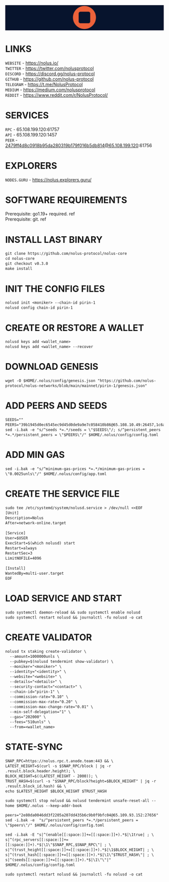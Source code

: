 <img src="https://github.com/romanr95/GUIDS/blob/main/NOLUS/LOGO_NOLUS.png" width="1050" alt="" />

# LINKS
```WEBSITE``` - https://nolus.io/ <br>
```TWITTER``` - https://twitter.com/nolusprotocol <br>
```DISCORD``` - https://discord.gg/nolus-protocol <br>
```GITHUB``` - https://github.com/nolus-protocol <br>
```TELEGRAM``` - https://t.me/NolusProtocol <br>
```MEDIUM``` - https://medium.com/nolusprotocol <br>
```REDDIT``` - https://www.reddit.com/r/NolusProtocol/
# SERVICES
```RPC``` - 65.108.199.120:61757 <br>
```API``` - 65.108.199.120:1457 <br>
```PEER``` - 2479ff4d8c0918b95da280319b179f016b5db814@65.108.199.120:61756 
# EXPLORERS
```NODES.GURU``` - https://nolus.explorers.guru/
# SOFTWARE REQUIREMENTS
Prerequisite: go1.19+ required. ref <br>
Prerequisite: git. ref
# INSTALL LAST BINARY
```
git clone https://github.com/nolus-protocol/nolus-core
cd nolus-core
git checkout v0.3.0
make install
```
# INIT THE CONFIG FILES
```
nolusd init <moniker> --chain-id pirin-1
nolusd config chain-id pirin-1
```
# CREATE OR RESTORE A WALLET
```
nolusd keys add <wallet_name>
nolusd keys add <wallet_name> --recover
```
# DOWNLOAD GENESIS
```
wget -O $HOME/.nolus/config/genesis.json "https://github.com/nolus-protocol/nolus-networks/blob/main/mainnet/pirin-1/genesis.json"
```
# ADD PEERS AND SEEDS
```
SEEDS=""
PEERS="39b1945d0ec6545ec9d45d0de9a9e7c058410b86@65.108.10.49:26457,1c6a4522b6f0f5217333032849f4a1dcfbbee218@38.242.134.110:26656,67d569007da736396d7b636224b97349adcde12f@51.89.98.102:55666,7740f125a480d1329fa1015e7ea97f09ee4eded7@107.135.15.66:26746,18845b356886a99ee704f7a06de79fc8208b47d1@57.128.96.155:19756"
sed -i.bak -e "s/^seeds *=.*/seeds = \"$SEEDS\"/; s/^persistent_peers *=.*/persistent_peers = \"$PEERS\"/" $HOME/.nolus/config/config.toml
```
# ADD MIN GAS
```
sed -i.bak -e "s/^minimum-gas-prices *=.*/minimum-gas-prices = \"0.0025unls\"/" $HOME/.nolus/config/app.toml
```
# CREATE THE SERVICE FILE
```
sudo tee /etc/systemd/system/nolusd.service > /dev/null <<EOF
[Unit]
Description=Nolus
After=network-online.target

[Service]
User=$USER
ExecStart=$(which nolusd) start
Restart=always
RestartSec=3
LimitNOFILE=4096

[Install]
WantedBy=multi-user.target
EOF
```
# LOAD SERVICE AND START
```
sudo systemctl daemon-reload && sudo systemctl enable nolusd
sudo systemctl restart nolusd && journalctl -fu nolusd -o cat
```
# CREATE VALIDATOR
```
nolusd tx staking create-validator \
  --amount=1000000unls \
  --pubkey=$(nolusd tendermint show-validator) \
  --moniker="<moniker>" \
  --identity="<identity>" \
  --website="<website>" \
  --details="<details>" \
  --security-contact="<contact>" \
  --chain-id="pirin-1" \
  --commission-rate="0.10" \
  --commission-max-rate="0.20" \
  --commission-max-change-rate="0.01" \
  --min-self-delegation="1" \
  --gas="202000" \
  --fees="510unls" \
  --from=<wallet_name>
```
# STATE-SYNC
```
SNAP_RPC=https://nolus.rpc.t.anode.team:443 && \
LATEST_HEIGHT=$(curl -s $SNAP_RPC/block | jq -r .result.block.header.height); \
BLOCK_HEIGHT=$((LATEST_HEIGHT - 2000)); \
TRUST_HASH=$(curl -s "$SNAP_RPC/block?height=$BLOCK_HEIGHT" | jq -r .result.block_id.hash) && \
echo $LATEST_HEIGHT $BLOCK_HEIGHT $TRUST_HASH
```
```
sudo systemctl stop nolusd && nolusd tendermint unsafe-reset-all --home $HOME/.nolus --keep-addr-book
```
```
peers="2e80da0046dd3f2205a207dd435b6c9b0f9bfc04@65.109.93.152:27656"
sed -i.bak -e  "s/^persistent_peers *=.*/persistent_peers = \"$peers\"/" $HOME/.nolus/config/config.toml
```
```
sed -i.bak -E "s|^(enable[[:space:]]+=[[:space:]]+).*$|\1true| ; \
s|^(rpc_servers[[:space:]]+=[[:space:]]+).*$|\1\"$SNAP_RPC,$SNAP_RPC\"| ; \
s|^(trust_height[[:space:]]+=[[:space:]]+).*$|\1$BLOCK_HEIGHT| ; \
s|^(trust_hash[[:space:]]+=[[:space:]]+).*$|\1\"$TRUST_HASH\"| ; \
s|^(seeds[[:space:]]+=[[:space:]]+).*$|\1\"\"|" $HOME/.nolus/config/config.toml
```
```
sudo systemctl restart nolusd && journalctl -fu nolusd -o cat
```
